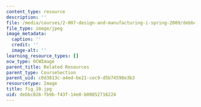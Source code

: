 ```yaml
---
content_type: resource
description: ''
file: /media/courses/2-007-design-and-manufacturing-i-spring-2009/debbc026fb9bf43f14e0b00852716224_fig_10.jpg
file_type: image/jpeg
image_metadata:
  caption: ''
  credit: ''
  image-alt: ''
learning_resource_types: []
ocw_type: OCWImage
parent_title: Related Resources
parent_type: CourseSection
parent_uid: c0d3813c-a4ed-be21-cec9-d5b74598e3b3
resourcetype: Image
title: fig_10.jpg
uid: debbc026-fb9b-f43f-14e0-b00852716224
---
```

